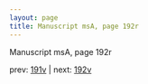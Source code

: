 ```yaml
---
layout: page
title: Manuscript msA, page 192r
---
```


Manuscript msA, page 192r

prev:  [191v](../191v) | next:  [192v](../192v)